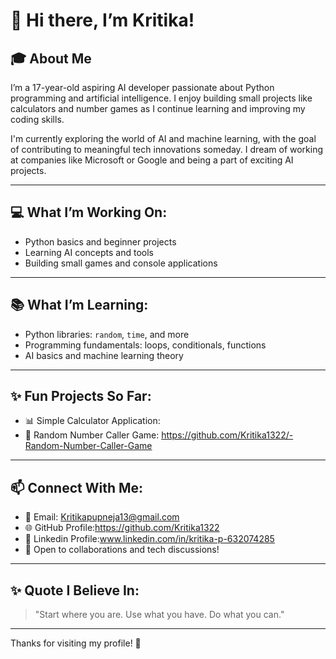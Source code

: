 # 👋 Hi there, I’m Kritika!

## 🎓 About Me
I’m a 17-year-old aspiring AI developer passionate about Python programming and artificial intelligence. I enjoy building small projects like calculators and number games as I continue learning and improving my coding skills.

I'm currently exploring the world of AI and machine learning, with the goal of contributing to meaningful tech innovations someday. I dream of working at companies like Microsoft or Google and being a part of exciting AI projects.

---

## 💻 What I’m Working On:
- Python basics and beginner projects  
- Learning AI concepts and tools  
- Building small games and console applications  

---

## 📚 What I’m Learning:
- Python libraries: `random`, `time`, and more  
- Programming fundamentals: loops, conditionals, functions  
- AI basics and machine learning theory  

---

## ✨ Fun Projects So Far:
- 📊 Simple Calculator Application:
- 🎲 Random Number Caller Game: https://github.com/Kritika1322/-Random-Number-Caller-Game

---

## 📫 Connect With Me:
- 📧 Email: Kritikapupneja13@gmail.com
- 🌐 GitHub Profile:https://github.com/Kritika1322
- 🔗 Linkedin Profile:www.linkedin.com/in/kritika-p-632074285
- 💬 Open to collaborations and tech discussions!

---

## ✨ Quote I Believe In:
> "Start where you are. Use what you have. Do what you can."

---

Thanks for visiting my profile! 🚀


<!---
Kritika1322/Kritika1322 is a ✨ special ✨ repository because its `README.md` (this file) appears on your GitHub profile.
You can click the Preview link to take a look at your changes.
--->
